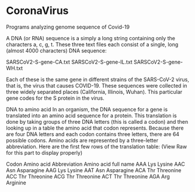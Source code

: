 # CoronaVirus
Programs analyzing genome sequence of Covid-19



A DNA (or RNA) sequence is a simply a long string containing only the characters a, c, g, t. These three text files each consist of a single, long (almost 4000 characters) DNA sequence:

SARSCoV2-S-gene-CA.txt
SARSCoV2-S-gene-IL.txt
SARSCoV2-S-gene-WH.txt

Each of these is the same gene in different strains of the SARS-CoV-2 virus, that is, the virus that causes COVID-19. These sequences were collected in three widely separated places (California, Illinois, Wuhan). This particular gene codes for the S protein in the virus.

DNA to amino acid
In an organism, the DNA sequence for a gene is translated into an amino acid sequence for a protein. This translation is done by taking groups of three DNA letters (this is called a codon) and then looking up in a table the amino acid that codon represents. Because there are four DNA letters and each codon contains three letters, there are 64 possible codons. Amino acids are represented by a three-letter abbreviation. Here are the first few rows of the translation table:
(View Raw for this part to display properly)

Codon     Amino acid Abbreviation     Amino acid full name
AAA	      Lys	                        Lysine
AAC	      Asn	                        Asparagine
AAG	      Lys	                        Lysine
AAT	      Asn	                        Asparagine
ACA	      Thr	                        Threonine
ACC	      Thr	                        Threonine
ACG	      Thr	                        Threonine
ACT	      Thr	                        Threonine
AGA	      Arg	                        Arginine
